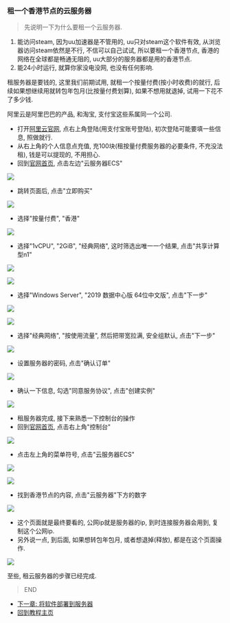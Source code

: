 ### 租一个香港节点的云服务器

> 先说明一下为什么要租一个云服务器.
1. 能访问steam, 因为uu加速器是不管用的, uu只对steam这个软件有效, 从浏览器访问steam依然是不行, 不信可以自己试试, 所以要租一个香港节点, 香港的网络在全球都是畅通无阻的, uu大部分的服务器都是用的香港节点.
2. 能24小时运行, 就算你家没电没网, 也没有任何影响.

租服务器是要钱的, 这里我们前期试用, 就租一个按量付费(按小时收费)的就行, 后续如果想继续用就转包年包月(比按量付费划算), 如果不想用就退掉, 试用一下花不了多少钱.

阿里云是阿里巴巴的产品, 和淘宝, 支付宝这些系属同一个公司.
>
- 打开[阿里云官网](https://www.aliyun.com/?userCode=rn6hdbrz), 点右上角登陆(用支付宝账号登陆), 初次登陆可能要填一些信息, 照做就行.
- 从右上角的个人信息点充值, 充100块(租按量付费服务器的必要条件, 不充没法租), 钱是可以提现的, 不用担心.
- 回到[官网首页](https://www.aliyun.com/?userCode=rn6hdbrz), 点击左边"云服务器ECS"

![](https://github.com/farmer-person/pictures/blob/master/buff-delivery/24.png)

- 跳转页面后, 点击"立即购买"

![](https://github.com/farmer-person/pictures/blob/master/buff-delivery/25.png)

- 选择"按量付费", "香港"

![](https://github.com/farmer-person/pictures/blob/master/buff-delivery/27.png)
 
- 选择"1vCPU", "2GiB", "经典网络", 这时筛选出唯一一个结果, 点击"共享计算型n1"

![](https://github.com/farmer-person/pictures/blob/master/buff-delivery/28.png)

![](https://github.com/farmer-person/pictures/blob/master/buff-delivery/29.png)

- 选择"Windows Server", "2019 数据中心版 64位中文版", 点击"下一步"

![](https://github.com/farmer-person/pictures/blob/master/buff-delivery/30.png)

![](https://github.com/farmer-person/pictures/blob/master/buff-delivery/31.png)

- 选择"经典网络", "按使用流量", 然后把带宽拉满, 安全组默认, 点击"下一步"

![](https://github.com/farmer-person/pictures/blob/master/buff-delivery/32.png)

- 设置服务器的密码, 点击"确认订单"

![](https://github.com/farmer-person/pictures/blob/master/buff-delivery/33.png)

- 确认一下信息, 勾选"同意服务协议", 点击"创建实例"

![](https://github.com/farmer-person/pictures/blob/master/buff-delivery/34.png)

- 租服务器完成, 接下来熟悉一下控制台的操作
- 回到[官网首页](https://www.aliyun.com/?userCode=rn6hdbrz), 点击右上角"控制台"

![](https://github.com/farmer-person/pictures/blob/master/buff-delivery/35.png)

- 点击左上角的菜单符号, 点击"云服务器ECS"

![](https://github.com/farmer-person/pictures/blob/master/buff-delivery/36.png)

![](https://github.com/farmer-person/pictures/blob/master/buff-delivery/37.png)

- 找到香港节点的内容, 点击"云服务器"下方的数字

![](https://github.com/farmer-person/pictures/blob/master/buff-delivery/38.png)

- 这个页面就是最终要看的, 公网ip就是服务器的ip, 到时连接服务器会用到, 复制这个公网ip.
- 另外说一点, 到后面, 如果想转包年包月, 或者想退掉(释放), 都是在这个页面操作.

![](https://github.com/farmer-person/pictures/blob/master/buff-delivery/39.png)

至些, 租云服务器的步骤已经完成.

> END
- [下一章: 将软件部署到服务器](./last.md)
- [回到教程主页](./index.md)
